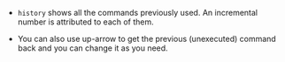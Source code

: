 - `history` shows all the commands previously used. An incremental number is attributed to each of them.

- You can also use up-arrow to get the previous (unexecuted) command back and you can change it as you need.
